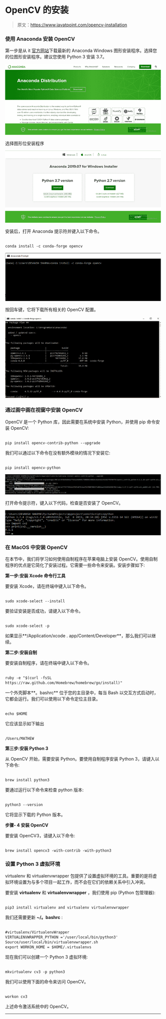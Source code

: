 # OpenCV 的安装

> 原文：<https://www.javatpoint.com/opencv-installation>

### 使用 Anaconda 安装 OpenCV

第一步是从 it [官方网站](https://www.anaconda.com/distribution/)下载最新的 Anaconda Windows 图形安装程序。选择您的位图形安装程序。建议您使用 Python 3 安装 3.7。

![Installation of OpenCV](img/a7776b36e137ac8eb133709db3a07d60.png)

选择图形位安装程序

![Installation of OpenCV](img/d661ce2edc8e86d1fb860fdb188efe0c.png)

安装后，打开 Anaconda 提示符并键入以下命令。

```

conda install -c conda-forge opencv

```

![Installation of OpenCV](img/2aa2984e3d60cfcc75f72b6054cac5c5.png)

按回车键，它将下载所有相关的 OpenCV 配置。

![Installation of OpenCV](img/e87fe10c13a3be8c6a474af76e9c4cb5.png)

### 通过画中画在视窗中安装 OpenCV

OpenCV 是一个 Python 库，因此需要在系统中安装 Python，并使用 pip 命令安装 OpenCV:

```

pip install opencv-contrib-python --upgrade

```

我们可以通过以下命令在没有额外模块的情况下安装它:

```

pip install opencv-python

```

![Installation of OpenCV](img/9d60f0c02264b41e930fdd89f12f2a48.png)

打开命令提示符，键入以下代码，检查是否安装了 OpenCV。

![Installation of OpenCV](img/ff431819841d08b1737eeb509d2c541e.png)

### 在 MacOS 中安装 OpenCV

在本节中，我们将学习如何使用自制程序在苹果电脑上安装 OpenCV。使用自制程序的优点是它简化了安装过程。它需要一些命令来安装。安装步骤如下:

**第一步:安装 Xcode 命令行工具**

要安装 Xcode，请在终端中键入以下命令。

```

sudo xcode-select --install

```

要验证安装是否成功，请键入以下命令。

```

sudo xcode-select -p

```

如果显示**/Application/xcode . app/Content/Developer**，那么我们可以继续。

**第二步:安装自制**

要安装自制程序，请在终端中键入以下命令。

```

ruby -e "$(curl -fsSL https://raw.github.com/Homebrew/homebrew/go/install)"

```

一个外壳脚本**。bashrc** 位于您的主目录中，每当 Bash 以交互方式启动时，它都会运行。我们可以使用以下命令定位主目录。

```

echo $HOME

```

它应该显示如下输出

```

/Users/MATHEW

```

**第三步:安装 Python 3**

从 OpenCV 开始，需要安装 Python。要使用自制程序安装 Python 3，请键入以下命令:

```

brew install python3

```

要通过运行以下命令来检查 python 版本:

```

python3 --version

```

它将显示下载的 Python 版本。

**步骤- 4 安装 OpenCV**

要安装 OpenCV3，请键入以下命令:

```

brew install opencv3 -with-contrib -with-python3

```

### 设置 Python 3 虚拟环境

virtualenv 和 virtualenvwrapper 包提供了设置虚拟环境的工具。重要的是将虚拟环境设置为与多个项目一起工作，而不会在它们的依赖关系中引入冲突。

要安装 **virtualenv** 和 **virtualenvwrapper** ，我们使用 pip (Python 包管理器):

```

pip3 install virtualenv and virtualenv virtualenvwrapper

```

我们还需要更新 **~/。bashrc** :

```

#virtualenv/VirtualenvWrapper
VIRTUALENVWRAPPER_PYTHON ='/user/local/bin/python3'
Source/user/local/bin/virtualenvwrapper.sh
export WORKON_HOME = $HOME/.virtualenvs

```

现在我们可以创建一个 Python 3 虚拟环境:

```

mkvirtualenv cv3 -p python3

```

我们可以使用下面的命令来访问 OpenCV。

```

workon cv3

```

上述命令激活系统中的 OpenCV。

* * *